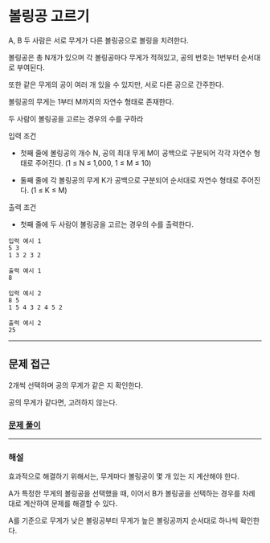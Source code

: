 # 볼링공 고르기

A, B 두 사람은 서로 무게가 다른 볼링공으로 볼링을 치려한다.

볼링공은 총 N개가 있으며 각 볼링공마다 무게가 적혀있고, 공의 번호는 1번부터 순서대로 부여된다.

또한 같은 무게의 공이 여러 개 있을 수 있지만, 서로 다른 공으로 간주한다.

볼링공의 무게는 1부터 M까지의 자연수 형태로 존재한다.

두 사람이 볼링공을 고르는 경우의 수를 구하라

입력 조건

- 첫째 줄에 볼링공의 개수 N, 공의 최대 무게 M이 공백으로 구분되어 각각 자연수 형태로 주어진다. (1 ≤ N ≤ 1,000, 1 ≤ M ≤ 10)

- 둘째 줄에 각 볼링공의 무게 K가 공백으로 구분되어 순서대로 자연수 형태로 주어진다. (1 ≤ K ≤ M)

출력 조건

- 첫째 줄에 두 사람이 볼링공을 고르는 경우의 수를 출력한다.

```
입력 예시 1
5 3
1 3 2 3 2

출력 예시 1
8
```

```
입력 예시 2
8 5
1 5 4 3 2 4 5 2

출력 예시 2
25
```

---

## 문제 접근

2개씩 선택하며 공의 무게가 같은 지 확인한다.

공의 무게가 같다면, 고려하지 않는다.

### [문제 풀이](./5.py)

---

### 해설

효과적으로 해결하기 위해서는, 무게마다 볼링공이 몇 개 있는 지 계산해야 한다.

A가 특정한 무게의 볼링공을 선택했을 때, 이어서 B가 볼링공을 선택하는 경우를 차례대로 계산하여 문제를 해결할 수 있다.

A를 기준으로 무게가 낮은 볼링공부터 무게가 높은 볼링공까지 순서대로 하나씩 확인한다.
